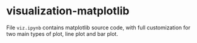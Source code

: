 # visualization-matplotlib
File `viz.ipynb` contains matplotlib source code, with full customization for two main types of plot, line plot and bar plot.

